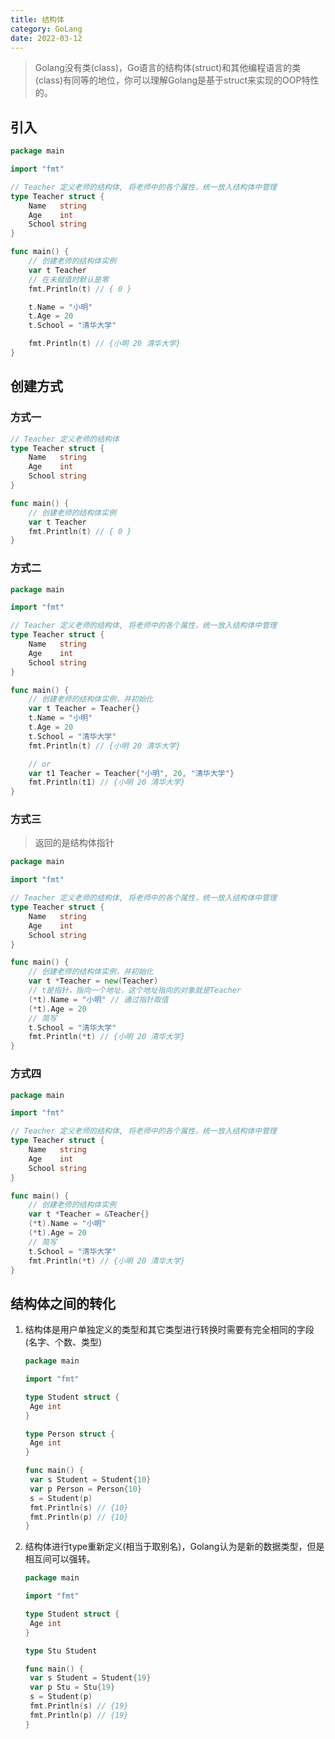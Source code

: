 ```yaml
---
title: 结构体
category: GoLang
date: 2022-03-12
---
```


> Golang没有类(class)，Go语言的结构体(struct)和其他编程语言的类(class)有同等的地位，你可以理解Golang是基于struct来实现的OOP特性的。

## 引入

```go
package main

import "fmt"

// Teacher 定义老师的结构体, 将老师中的各个属性，统一放入结构体中管理
type Teacher struct {
	Name   string
	Age    int
	School string
}

func main() {
	// 创建老师的结构体实例
	var t Teacher
	// 在未赋值时默认是零
	fmt.Println(t) // { 0 }

	t.Name = "小明"
	t.Age = 20
	t.School = "清华大学"

	fmt.Println(t) // {小明 20 清华大学}
}
```

## 创建方式

### 方式一

```go
// Teacher 定义老师的结构体
type Teacher struct {
	Name   string
	Age    int
	School string
}

func main() {
	// 创建老师的结构体实例
	var t Teacher
	fmt.Println(t) // { 0 }
}
```

### 方式二

```go
package main

import "fmt"

// Teacher 定义老师的结构体, 将老师中的各个属性，统一放入结构体中管理
type Teacher struct {
	Name   string
	Age    int
	School string
}

func main() {
	// 创建老师的结构体实例，并初始化
	var t Teacher = Teacher{}
	t.Name = "小明"
	t.Age = 20
	t.School = "清华大学"
	fmt.Println(t) // {小明 20 清华大学}

	// or
	var t1 Teacher = Teacher{"小明", 20, "清华大学"}
	fmt.Println(t1) // {小明 20 清华大学}
}
```

### 方式三

> 返回的是结构体指针

```go
package main

import "fmt"

// Teacher 定义老师的结构体, 将老师中的各个属性，统一放入结构体中管理
type Teacher struct {
	Name   string
	Age    int
	School string
}

func main() {
	// 创建老师的结构体实例，并初始化
	var t *Teacher = new(Teacher)
	// t是指针，指向一个地址，这个地址指向的对象就是Teacher
	(*t).Name = "小明" // 通过指针取值
	(*t).Age = 20
	// 简写
	t.School = "清华大学"
	fmt.Println(*t) // {小明 20 清华大学}
}
```

### 方式四

```go
package main

import "fmt"

// Teacher 定义老师的结构体, 将老师中的各个属性，统一放入结构体中管理
type Teacher struct {
	Name   string
	Age    int
	School string
}

func main() {
	// 创建老师的结构体实例
	var t *Teacher = &Teacher{}
	(*t).Name = "小明"
	(*t).Age = 20
	// 简写
	t.School = "清华大学"
	fmt.Println(*t) // {小明 20 清华大学}
}
```

## 结构体之间的转化

1. 结构体是用户单独定义的类型和其它类型进行转换时需要有完全相同的字段(名字、个数、类型)

   ```go
   package main
   
   import "fmt"
   
   type Student struct {
   	Age int
   }
   
   type Person struct {
   	Age int
   }
   
   func main() {
   	var s Student = Student{10}
   	var p Person = Person{10}
   	s = Student(p)
   	fmt.Println(s) // {10}
   	fmt.Println(p) // {10}
   }
   ```

2. 结构体进行type重新定义(相当于取别名)，Golang认为是新的数据类型，但是相互间可以强转。

   ```go
   package main
   
   import "fmt"
   
   type Student struct {
   	Age int
   }
   
   type Stu Student
   
   func main() {
   	var s Student = Student{19}
   	var p Stu = Stu{19}
   	s = Student(p)
   	fmt.Println(s) // {19}
   	fmt.Println(p) // {19}
   }
   ```

   
